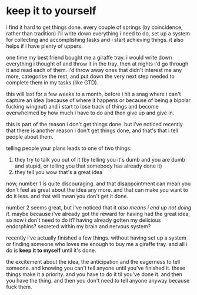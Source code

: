 # keep it to yourself

i find it hard to get things done. every couple of springs (by coincidence,
rather than tradition) i'll write down everything i need to do, set up a system
for collecting and accomplishing tasks and i start achieving things. it also
helps if i have plenty of uppers.

one time my best friend bought me a giraffe tray. i would write down everything
i thought of and throw it in the tray. then at nights i'd go through it and read
each of them. i'd throw away ones that didn't interest me any more, categorise
the rest, and put down the very next step needed to complete them in my tasks
(like GTD).

this will last for a few weeks to a month, before i hit a snag where i can't
capture an idea (because of where it happens or because of being a bipolar
fucking wingnut) and i start to lose track of things and become overwhelmed by
how much i have to do and then give up and give in.

this is part of the reason i don't get things done. but i've noticed recently
that there is another reason i don't get things done, and that's that i tell
people about them.

telling people your plans leads to one of two things:

1. they try to talk you out of it (by telling you it's dumb and you are dumb and
	 stupid, or telling you that somebody has already done it)
2. they tell you wow that's a great idea

now, number 1 is quite discouraging. and that disappointment can mean
you don't feel as great about the idea any more. and that can make you want to
do it less. and that will mean you don't get it done.

number 2 seems great, but i've noticed that it *also means i end up not doing
it*. maybe because i've already got the reward for having had the great idea, so
now i don't need to do it? having already gotten my delicious endorphins?
secreted within my brain and nervous system?

recently i've actually finished a few things. without having set up a system or
finding someone who loves me enough to buy me a giraffe tray. and all i do is
**keep it to myself** until it's done.

the excitement about the idea, the anticipation and the eagerness to tell
someone. and knowing you can't tell anyone until you've finished it. these
things make it a priority. and you have to do it til you've
done it. and then you have the thing. and then you don't need to tell
anyone anyway because fuck them.
